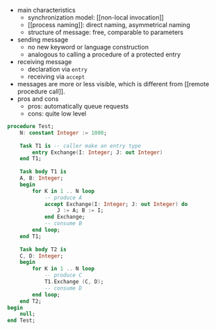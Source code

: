 - main characteristics
	- synchronization model: [[non-local invocation]]
	- [[process naming]]: direct naming, asymmetrical naming
	- structure of message: free, comparable to parameters
- sending message
	- no new keyword or language construction
	- analogous to calling a procedure of a protected entry
- receiving message
	- declaration via `entry`
	- receiving via `accept`
- messages are more or less visible, which is different from [[remote procedure call]]. 
- pros and cons
	- pros: automatically queue requests
	- cons: quite low level
   
```ada
procedure Test;
	N: constant Integer := 1000;
	
	Task T1 is -- caller make an entry type
		entry Exchange(I: Integer; J: out Integer)
	end T1;
	
	Task body T1 is
	A, B: Integer;
	begin
		for K in 1 .. N loop
			-- produce A
			accept Exchange(I: Integer; J: out Integer) do
				J := A; B := I;
			end Exchange;
			-- consume B
		end loop;
	end T1;
	
	Task body T2 is
	C, D: Integer;
	begin
		for K in 1 .. N loop
			-- produce C
			T1.Exchange (C, D);
			-- consume D
		end loop;
	end T2;
begin
	null;
end Test;
```